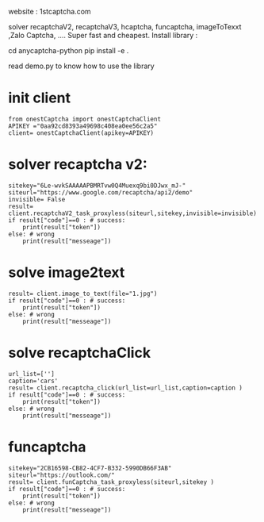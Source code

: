 website : 1stcaptcha.com

solver recaptchaV2, recaptchaV3, hcaptcha, funcaptcha, imageToTexxt ,Zalo Captcha, .... Super fast and cheapest.
Install library :

cd anycaptcha-python
pip install -e .

read demo.py to know how to use the library

# init client 

    from onestCaptcha import onestCaptchaClient
    APIKEY ="0aa92cd8393a49698c408ea0ee56c2a5"
    client= onestCaptchaClient(apikey=APIKEY)


#  solver recaptcha v2:

    sitekey="6Le-wvkSAAAAAPBMRTvw0Q4Muexq9bi0DJwx_mJ-"
    siteurl="https://www.google.com/recaptcha/api2/demo"
    invisible= False
    result= client.recaptchaV2_task_proxyless(siteurl,sitekey,invisible=invisible)
    if result["code"]==0 : # success:
        print(result["token"])
    else: # wrong
        print(result["messeage"])

# solve image2text


    result= client.image_to_text(file="1.jpg")
    if result["code"]==0 : # success:
        print(result["token"])
    else: # wrong
        print(result["messeage"])

# solve recaptchaClick

    url_list=['']
    caption='cars'
    result= client.recaptcha_click(url_list=url_list,caption=caption )
    if result["code"]==0 : # success:
        print(result["token"])
    else: # wrong
        print(result["messeage"])

# funcaptcha
    sitekey="2CB16598-CB82-4CF7-B332-5990DB66F3AB"
    siteurl="https://outlook.com/"
    result= client.funCaptcha_task_proxyless(siteurl,sitekey )
    if result["code"]==0 : # success:
        print(result["token"])
    else: # wrong
        print(result["messeage"])


